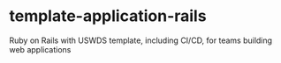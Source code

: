 # template-application-rails
Ruby on Rails with USWDS template, including CI/CD, for teams building web applications
